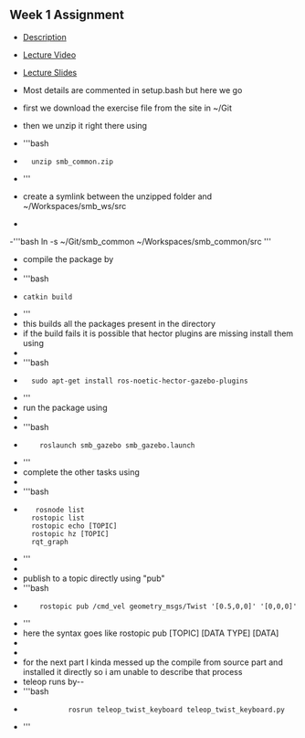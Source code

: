 ## Week 1 Assignment
- <a href="https://ethz.ch/content/dam/ethz/special-interest/mavt/robotics-n-intelligent-systems/rsl-dam/ROS2021/lec1/Exercise%20Session%201.pdf">Description</a>
- <a href="https://www.youtube.com/watch?v=aL7zLnaEdAg">Lecture Video</a>
- <a href="https://ethz.ch/content/dam/ethz/special-interest/mavt/robotics-n-intelligent-systems/rsl-dam/ROS2021/lec1/ROS%20Course%20Slides%20Course%201.pdf">Lecture Slides</a>
- Most details are commented in setup.bash but here we go
- first we download the exercise file from the site in ~/Git 
- then we unzip it right there using


- '''bash
-       unzip smb_common.zip
- '''
- create a symlink between the unzipped folder and ~/Workspaces/smb_ws/src 
- 
-'''bash
        ln -s ~/Git/smb_common ~/Workspaces/smb_common/src
 '''
- compile the package by
- 
-  '''bash
-     catkin build
-  '''
-  this builds all the packages present in the directory
-  if the build fails it is possible that hector plugins are missing install them using
-  
-  '''bash
-       sudo apt-get install ros-noetic-hector-gazebo-plugins
-  '''
-  run the package using
-  
-  '''bash
-         roslaunch smb_gazebo smb_gazebo.launch
-  '''
-  complete the other tasks using
-  
-  '''bash
-        rosnode list
        rostopic list
        rostopic echo [TOPIC]
        rostopic hz [TOPIC]
        rqt_graph
-  '''
-
-   publish to a topic directly using "pub"
-   '''bash
-         rostopic pub /cmd_vel geometry_msgs/Twist '[0.5,0,0]' '[0,0,0]'
-   '''
-   here the syntax goes like rostopic pub [TOPIC] [DATA TYPE] [DATA]
-   
-   
-   for the next part I kinda messed up the compile from source part and installed it directly so i am unable to describe that process
-   teleop runs by--
-   '''bash
-                rosrun teleop_twist_keyboard teleop_twist_keyboard.py
-   '''
